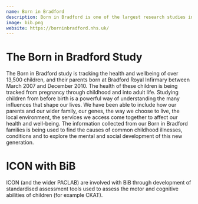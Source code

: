 ```yaml
---
name: Born in Bradford
description: Born in Bradford is one of the largest research studies in the World, tracking the lives of over 30,000 Bradfordians to find out what influences the health and wellbeing of families.
image: bib.png
website: https://borninbradford.nhs.uk/
---
```


# The Born in Bradford Study
The Born in Bradford study is tracking the health and wellbeing of over 13,500 children, and their parents born at Bradford Royal Infirmary between March 2007 and December 2010. The health of these children is being tracked from pregnancy through childhood and into adult life. Studying children from before birth is a powerful way of understanding the many influences that shape our lives. We have been able to include how our parents and our wider family, our genes, the way we choose to live, the local environment, the services we access come together to affect our health and well-being. The information collected from our Born in Bradford families is being used to find the causes of common childhood illnesses, conditions and to explore the mental and social development of this new generation.

# ICON with BiB

ICON (and the wider PACLAB) are involved with BiB through development of standardised assessment tools used to assess the motor and cognitive abilities of children (for example CKAT).
